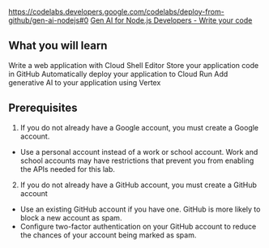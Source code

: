 https://codelabs.developers.google.com/codelabs/deploy-from-github/gen-ai-nodejs#0
[Gen AI for Node.js Developers - Write your code](https://www.youtube.com/watch?v=ahAwczM-eHg)

## What you will learn

Write a web application with Cloud Shell Editor
Store your application code in GitHub
Automatically deploy your application to Cloud Run
Add generative AI to your application using Vertex 

## Prerequisites

1. If you do not already have a Google account, you must create a Google account.
- Use a personal account instead of a work or school account. Work and school accounts may have restrictions that prevent you from enabling the APIs needed for this lab.
2. If you do not already have a GitHub account, you must create a GitHub account
- Use an existing GitHub account if you have one. GitHub is more likely to block a new account as spam.
- Configure two-factor authentication on your GitHub account to reduce the chances of your account being marked as spam.